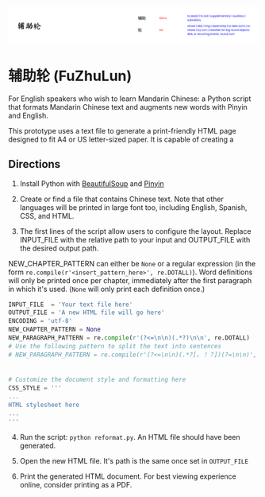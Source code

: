 ![banner](assets/banner.png)

# 辅助轮 (FuZhuLun)
For English speakers who wish to learn Mandarin Chinese: a Python script that formats Mandarin Chinese text and augments new words with Pinyin and English.

This prototype uses a text file to generate a print-friendly HTML page designed to fit A4 or US letter-sized paper. It is capable of creating a 

## Directions

1. Install Python with [BeautifulSoup](https://pypi.org/project/beautifulsoup4/) and [Pinyin](https://pypi.org/project/pinyin/)

2. Create or find a file that contains Chinese text. Note that other languages will be printed in large font too, including English, Spanish, CSS, and HTML.

3. The first lines of the script allow users to configure the layout. Replace INPUT_FILE with the relative path to your input and OUTPUT_FILE with the desired output path.

NEW_CHAPTER_PATTERN can either be `None` or a regular expression (in the form `re.compile(r'<insert_pattern_here>', re.DOTALL)`). Word definitions will only be printed once per chapter, immediately after the first paragraph in which it's used. (`None` will only print each definition once.)
```py
INPUT_FILE  = 'Your text file here'
OUTPUT_FILE = 'A new HTML file will go here'
ENCODING = 'utf-8'
NEW_CHAPTER_PATTERN = None
NEW_PARAGRAPH_PATTERN = re.compile(r'(?<=\n\n)(.*?)\n\n', re.DOTALL)
# Use the following pattern to split the text into sentences
# NEW_PARAGRAPH_PATTERN = re.compile(r'(?<=\n\n)(.*?[。！？])(?=\n\n)', re.DOTALL)


# Customize the document style and formatting here
CSS_STYLE = '''
...
HTML stylesheet here
...
'''
```

4. Run the script: `python reformat.py`. An HTML file should have been generated.

5. Open the new HTML file. It's path is the same once set in `OUTPUT_FILE`

6. Print the generated HTML document. For best viewing experience online, consider printing as a PDF.
